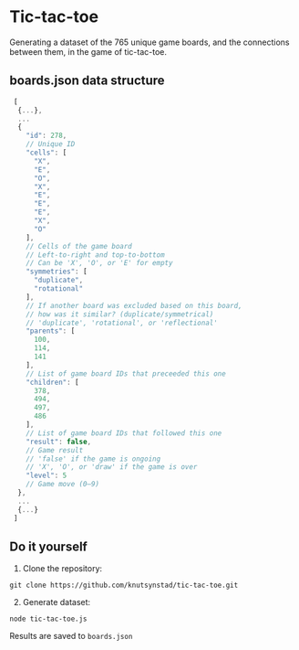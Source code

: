 # Tic-tac-toe
Generating a dataset of the 765 unique game boards, and the connections between them, in the game of tic-tac-toe. 

## boards.json data structure

```js
 [
  {...},
  ...
  {
    "id": 278,
    // Unique ID
    "cells": [
      "X",
      "E",
      "O",
      "X",
      "E",
      "E",
      "E",
      "X",
      "O"
    ],
    // Cells of the game board
    // Left-to-right and top-to-bottom
    // Can be 'X', 'O', or 'E' for empty
    "symmetries": [
      "duplicate",
      "rotational"
    ],
    // If another board was excluded based on this board,
    // how was it similar? (duplicate/symmetrical)
    // 'duplicate', 'rotational', or 'reflectional'
    "parents": [
      100,
      114,
      141
    ],
    // List of game board IDs that preceeded this one
    "children": [
      378,
      494,
      497,
      486
    ],
    // List of game board IDs that followed this one
    "result": false,
    // Game result
    // 'false' if the game is ongoing
    // 'X', 'O', or 'draw' if the game is over
    "level": 5
    // Game move (0–9)
  },
  ...
  {...}
 ]
```

## Do it yourself

1. Clone the repository:
```
git clone https://github.com/knutsynstad/tic-tac-toe.git
```

2. Generate dataset:
```
node tic-tac-toe.js
```
Results are saved to `boards.json`
